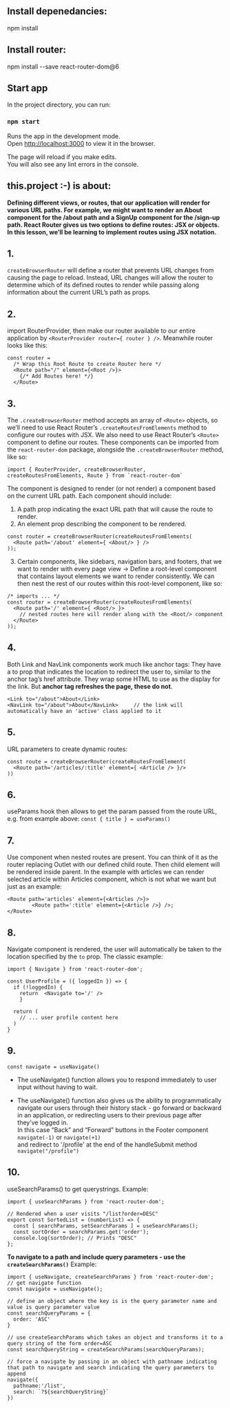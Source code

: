 ## Install depenedancies:
npm install

## Install router:
npm install --save react-router-dom@6

## Start app

In the project directory, you can run:

### `npm start`

Runs the app in the development mode.<br />
Open [http://localhost:3000](http://localhost:3000) to view it in the browser.

The page will reload if you make edits.<br />
You will also see any lint errors in the console.

## this.project :-) is about:
**Defining different views, or routes, that our application will render for various URL paths. For example, we might want to render an About component for the /about path and a SignUp component for the /sign-up path. 
React Router gives us two options to define routes: JSX or objects. In this lesson, we’ll be learning to implement routes using JSX notation.**
## 1. 
`createBrowserRouter` will define a router that prevents URL changes from causing the page to reload. Instead, URL changes will allow the router to determine which of its defined routes to render while passing along information about the current URL’s path as props.
## 2. 
import RouterProvider, then make our router available to our entire application by `<RouterProvider router={ router } />`. Meanwhile router looks like this:
```
const router =
  /* Wrap this Root Route to create Router here */
  <Route path="/" element={<Root />}>
    {/* Add Routes here! */}
  </Route>
```

## 3. 
The `.createBrowserRouter` method accepts an array of `<Route>` objects, so we’ll need to use React Router’s `.createRoutesFromElements` method to configure our routes with JSX. We also need to use React Router’s `<Route>` component to define our routes. These components can be imported from the `react-router-dom` package, alongside the `.createBrowserRouter` method, like so:
```
import { RouterProvider, createBrowserRouter, createRoutesFromElements, Route } from `react-router-dom`
```
The <Route> component is designed to render (or not render) a component based on the current URL path. Each <Route> component should include:
1. A path prop indicating the exact URL path that will cause the route to render.
2. An element prop describing the component to be rendered.
```
const router = createBrowserRouter(createRoutesFromElements(
  <Route path='/about' element={ <About/> } />
));
```
3. Certain components, like sidebars, navigation bars, and footers, that we want to render with every page view -> Define a root-level component that contains layout elements we want to render consistently. We can then nest the rest of our routes within this root-level component, like so:
```
/* imports ... */ 
const router = createBrowserRouter(createRoutesFromElements(
  <Route path='/' element={ <Root/> }>
    // nested routes here will render along with the <Root/> component
  </Route>
));
```
## 4.
Both Link and NavLink components work much like anchor tags:
They have a to prop that indicates the location to redirect the user to, similar to the anchor tag’s href attribute.
They wrap some HTML to use as the display for the link.
But **anchor tag refreshes the page, these do not**.
```
<Link to="/about">About</Link>
<NavLink to="/about">About</NavLink>     // the link will automatically have an 'active' class applied to it
```
## 5.
URL parameters to create dynamic routes:
```
const route = createBrowserRouter(createRoutesFromElement(
  <Route path='/articles/:title' element={ <Article /> }/>
))
```
## 6.
useParams hook then allows to get the param passed from the route URL, e.g. from example above:
  `const { title } = useParams()`

## 7. 
Use  <Outlet /> component when nested routes are present. You can think of it as the router replacing Outlet with our defined child route. 
Then child element will be rendered inside parent. In the example with articles we can render selected article within Articles component, which is not what we want but just as an example:
```
<Route path='articles' element={<Articles />}>
        <Route path=':title' element={<Article />} />;
</Route>

```
## 8.
Navigate component is rendered, the user will automatically be taken to the location specified by the `to` prop. The classic example:
```
import { Navigate } from 'react-router-dom';
 
const UserProfile = ({ loggedIn }) => {
  if (!loggedIn) {
    return  <Navigate to='/' />
    }
 
  return (
    // ... user profile content here
  )  
}
```
## 9.
`const navigate = useNavigate()`  

- The useNavigate()  function allows you to respond immediately to user input without having to wait.  

- The useNavigate() function also gives us the ability to programmatically navigate our users through their history stack - go forward or backward in an application, or redirecting users to their previous page after they’ve logged in.   
In this case  “Back” and “Forward” buttons in the Footer component `navigate(-1)` or `navigate(+1)`   
and redirect to '/profile' at the end of the handleSubmit method `navigate("/profile")`

## 10. 
useSearchParams() to get querystrings. Example:
```
import { useSearchParams } from 'react-router-dom';
 
// Rendered when a user visits "/list?order=DESC"
export const SortedList = (numberList) => {
  const [ searchParams, setSearchParams ] = useSearchParams();
  const sortOrder = searchParams.get('order');
  console.log(sortOrder); // Prints "DESC"
};
```

**To navigate to a path and include query parameters - use the `createSearchParams()`**
Example:
```
import { useNavigate, createSearchParams } from 'react-router-dom';
// get navigate function
const navigate = useNavigate();
 
// define an object where the key is is the query parameter name and value is query parameter value
const searchQueryParams = {
  order: 'ASC'
}
 
// use createSearchParams which takes an object and transforms it to a query string of the form order=ASC
const searchQueryString = createSearchParams(searchQueryParams);
 
// force a navigate by passing in an object with pathname indicating that path to navigate and search indicating the query parameters to append
navigate({
  pathname:'/list',
  search: `?${searchQueryString}`
})
```



